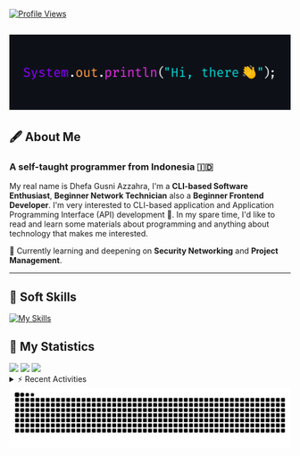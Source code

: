 <!-- Header Badges -->
[![Profile Views](https://komarev.com/ghpvc/?username=mitsuki31&color=blue&label=PROFILE+VIEWS)](https://github.com/mitsuki31)
<!--
[![Follow](https://img.shields.io/twitter/url?url=https%3A%2F%2Ftwitter.com%2Fryuumitsuki31)](https://twitter.com/ryuumitsuki31)
-->

<h2><img src="images/hi_there.png"/></h2>

## 🖋️ About Me
### A self-taught programmer from **Indonesia** 🇮🇩
My real name is Dhefa Gusni Azzahra, I'm a **CLI-based Software Enthusiast**,
**Beginner Network Technician** also a **Beginner Frontend Developer**. I'm very interested to CLI-based application and Application Programming Interface (API) development 🌲. In my spare time, I'd like to read and learn some materials about programming and anything about technology that makes me interested.

🌱 Currently learning and deepening on **Security Networking** and **Project Management**.

---

## 👾 Soft Skills

[![My Skills](https://skillicons.dev/icons?i=py,c,cpp,java,js,ts,css,sass,html,bash,arduino)](https://skillicons.dev)


## 🔭 My Statistics

<picture id="stats">
    <source 
            srcset="https://github-readme-stats.vercel.app/api?username=mitsuki31&show_icons=true&theme=tokyonight&include_all_commits=true&show_private=falsee&hide=stars"
            media="(prefers-color-scheme: dark)"
    />
    <source
            srcset="https://github-readme-stats.vercel.app/api?username=mitsuki31&show_icons=true&include_all_commits=true&show_private=false&hide=stars"
            media="(prefers-color-scheme: light), (prefers-color-scheme: no-preference)"
    />
    <img src="https://github-readme-stats.vercel.app/api?username=mitsuki31&show_icons=true&include_all_commits=true&show_private=false&hide=stars" />
</picture>

<picture id="top-langs">
    <source
            srcset="https://github-readme-stats.vercel.app/api/top-langs/?username=mitsuki31&layout=donut&theme=tokyonight&count_private=true&langs_count=10"
            media="(prefers-color-scheme: dark)"
    />
    <source
            srcset="https://github-readme-stats.vercel.app/api/top-langs/?username=mitsuki31&layout=donut&count_private=true&langs_count=10"
            media="(prefers-color-scheme: light), (prefers-color-scheme: no-preference)"
    />
    <img src="https://github-readme-stats.vercel.app/api/top-langs/?username=mitsuki31&layout=donut&langs_count=10&count_private=true" />
</picture>

<picture id="profile-summary">
    <source
            srcset="https://github-profile-summary-cards.vercel.app/api/cards/profile-details?username=mitsuki31&theme=tokyonight"
            media="(prefers-color-scheme: dark)"
    />
    <source
            srcset="https://github-profile-summary-cards.vercel.app/api/cards/profile-details?username=mitsuki31&theme=github"
            media="(prefers-color-scheme: light), (prefers-color-scheme: no-preference)"
    />
    <img src="https://github-profile-summary-cards.vercel.app/api/cards/profile-details?username=mitsuki31" />
</picture>

<br/>


<details>
<summary>⚡ Recent Activities</summary>

<!--START_SECTION:activity-->
1. 🎉 Merged PR [#48](https://github.com/mitsuki31/ytmp3-js/pull/48) in [mitsuki31/ytmp3-js](https://github.com/mitsuki31/ytmp3-js)
2. 💪 Opened PR [#48](https://github.com/mitsuki31/ytmp3-js/pull/48) in [mitsuki31/ytmp3-js](https://github.com/mitsuki31/ytmp3-js)
3. 🚀 Published release [v1.1.0 Stable](https://github.com/mitsuki31/ytmp3-js/releases/tag/v1.1.0) in [mitsuki31/ytmp3-js](https://github.com/mitsuki31/ytmp3-js)
4. 🎉 Merged PR [#45](https://github.com/mitsuki31/ytmp3-js/pull/45) in [mitsuki31/ytmp3-js](https://github.com/mitsuki31/ytmp3-js)
5. 💪 Opened PR [#45](https://github.com/mitsuki31/ytmp3-js/pull/45) in [mitsuki31/ytmp3-js](https://github.com/mitsuki31/ytmp3-js)
6. 🎉 Merged PR [#28](https://github.com/mitsuki31/ytmp3-js/pull/28) in [mitsuki31/ytmp3-js](https://github.com/mitsuki31/ytmp3-js)
7. 🗣 Commented on [#28](https://github.com/mitsuki31/ytmp3-js/pull/28#issuecomment-2315494667) in [mitsuki31/ytmp3-js](https://github.com/mitsuki31/ytmp3-js)
8. 🗣 Commented on [#28](https://github.com/mitsuki31/ytmp3-js/pull/28#issuecomment-2315474235) in [mitsuki31/ytmp3-js](https://github.com/mitsuki31/ytmp3-js)
9. 🗣 Commented on [#37](https://github.com/mitsuki31/ytmp3-js/pull/37#issuecomment-2315263411) in [mitsuki31/ytmp3-js](https://github.com/mitsuki31/ytmp3-js)
10. 🗣 Commented on [#37](https://github.com/mitsuki31/ytmp3-js/pull/37#issuecomment-2315263264) in [mitsuki31/ytmp3-js](https://github.com/mitsuki31/ytmp3-js)
<!--END_SECTION:activity-->

</details>

<picture>
  <!-- For dark theme -->
  <source
    srcset="https://raw.githubusercontent.com/mitsuki31/mitsuki31/output/github-snake-dark.svg"
    media="(prefers-color-scheme: dark)"
  />
  <!-- For light theme -->
  <source
    srcset="https://raw.githubusercontent.com/mitsuki31/mitsuki31/output/github-snake.svg"
    media="(prefers-color-scheme: light)"
  />
  <!-- Default -->
  <img
    alt="GitHub Contribution Grid Snake"
    src="https://raw.githubusercontent.com/mitsuki31/mitsuki31/output/github-snake.svg"
  />
</picture>
